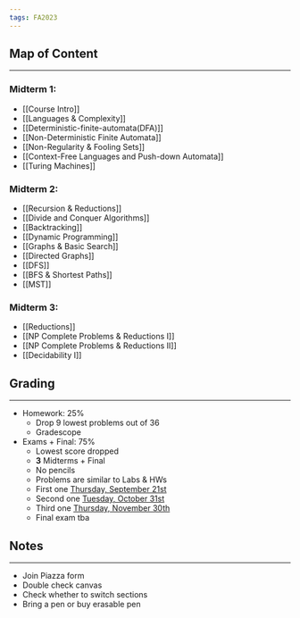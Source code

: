 ```yaml
---
tags: FA2023
---
```

## Map of Content
---
### Midterm 1:
- [[Course Intro]]
- [[Languages & Complexity]]
- [[Deterministic-finite-automata(DFA)]]
- [[Non-Deterministic Finite Automata]]
- [[Non-Regularity & Fooling Sets]]
- [[Context-Free Languages and Push-down Automata]]
- [[Turing Machines]] 
### Midterm 2:
- [[Recursion & Reductions]] 
- [[Divide and Conquer Algorithms]] 
- [[Backtracking]] 
- [[Dynamic Programming]] 
- [[Graphs & Basic Search]]
- [[Directed Graphs]]
- [[DFS]]
- [[BFS & Shortest Paths]]
- [[MST]]
### Midterm 3: 
- [[Reductions]] 
- [[NP Complete Problems & Reductions I]]
- [[NP Complete Problems & Reductions II]]
- [[Decidability I]]
## Grading
---
- Homework: 25%
	- Drop 9 lowest problems out of 36
	- Gradescope 
- Exams + Final: 75%
	- Lowest score dropped
	- **3** Midterms + Final
	- No pencils
	- Problems are similar to Labs & HWs
	- First one <u>Thursday, September 21st</u>
	- Second one <u>Tuesday, October 31st</u>
	- Third one <u>Thursday, November 30th</u>
	- Final exam tba


## Notes
---

- Join Piazza form
- Double check canvas
- Check whether to switch sections
- Bring a pen or buy erasable pen